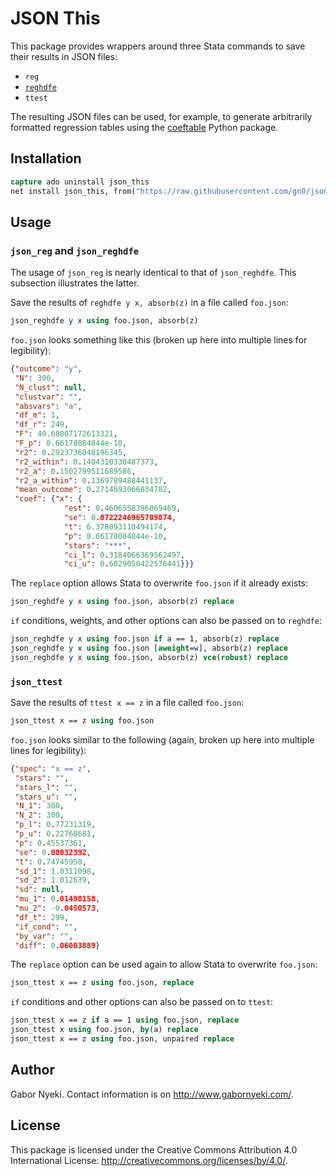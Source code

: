 
# JSON This

This package provides wrappers around three Stata commands to save their results in JSON files:

- `reg`
- [`reghdfe`](http://scorreia.com/software/reghdfe/)
- `ttest`

The resulting JSON files can be used, for example, to generate arbitrarily formatted regression tables using the [coeftable](https://github.com/gn0/coeftable) Python package.

## Installation

```Stata
capture ado uninstall json_this
net install json_this, from("https://raw.githubusercontent.com/gn0/json-this/master/ado/")
```

## Usage

### `json_reg` and `json_reghdfe`

The usage of `json_reg` is nearly identical to that of `json_reghdfe`.
This subsection illustrates the latter.

Save the results of `reghdfe y x, absorb(z)` in a file called `foo.json`:

```Stata
json_reghdfe y x using foo.json, absorb(z)
```

`foo.json` looks something like this (broken up here into multiple lines for legibility):

```JSON
{"outcome": "y",
 "N": 300,
 "N_clust": null,
 "clustvar": "",
 "absvars": "a",
 "df_m": 1,
 "df_r": 249,
 "F": 40.68007172613321,
 "F_p": 8.66178084844e-10,
 "r2": 0.2923736048196345,
 "r2_within": 0.1404310330487373,
 "r2_a": 0.1502799511689586,
 "r2_a_within": 0.1369789488441137,
 "mean_outcome": 0.2714693066834782,
 "coef": {"x": {
            "est": 0.4606558396069469,
            "se": 0.0722246965709874,
            "t": 6.378093110494174,
            "p": 8.66178084844e-10,
            "stars": "***",
            "ci_l": 0.3184066369562497,
            "ci_u": 0.6029050422576441}}}
```

The `replace` option allows Stata to overwrite `foo.json` if it already exists:

```Stata
json_reghdfe y x using foo.json, absorb(z) replace
```

`if` conditions, weights, and other options can also be passed on to `reghdfe`:

```Stata
json_reghdfe y x using foo.json if a == 1, absorb(z) replace
json_reghdfe y x using foo.json [aweight=w], absorb(z) replace
json_reghdfe y x using foo.json, absorb(z) vce(robust) replace
```

### `json_ttest`

Save the results of `ttest x == z` in a file called `foo.json`:

```Stata
json_ttest x == z using foo.json
```

`foo.json` looks similar to the following (again, broken up here into multiple lines for legibility):

```JSON
{"spec": "x == z",
 "stars": "",
 "stars_l": "",
 "stars_u": "",
 "N_1": 300,
 "N_2": 300,
 "p_l": 0.77231319,
 "p_u": 0.22768681,
 "p": 0.45537361,
 "se": 0.08032392,
 "t": 0.74745958,
 "sd_1": 1.0311098,
 "sd_2": 1.012639,
 "sd": null,
 "mu_1": 0.01498158,
 "mu_2": -0.0450573,
 "df_t": 299,
 "if_cond": "",
 "by_var": "",
 "diff": 0.06003889}
```

The `replace` option can be used again to allow Stata to overwrite `foo.json`:

```Stata
json_ttest x == z using foo.json, replace
```

`if` conditions and other options can also be passed on to `ttest`:

```Stata
json_ttest x == z if a == 1 using foo.json, replace
json_ttest x using foo.json, by(a) replace
json_ttest x == z using foo.json, unpaired replace
```

## Author

Gabor Nyeki.  Contact information is on http://www.gabornyeki.com/.

## License

This package is licensed under the Creative Commons Attribution 4.0 International License: http://creativecommons.org/licenses/by/4.0/.

